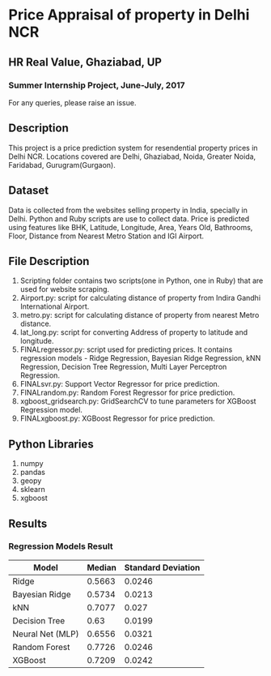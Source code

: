# Price Appraisal of property in Delhi NCR
## HR Real Value, Ghaziabad, UP
### Summer Internship Project, June-July, 2017
For any queries, please raise an issue.


## Description
This project is a price prediction system for resendential property prices in Delhi NCR.
Locations covered are Delhi, Ghaziabad, Noida, Greater Noida, Faridabad, Gurugram(Gurgaon).


## Dataset
Data is collected from the websites selling property in India, specially in Delhi. Python and Ruby scripts are use to collect data.
Price is predicted using features like BHK, Latitude, Longitude, Area, Years Old, Bathrooms, Floor, Distance from Nearest Metro Station and IGI Airport.


## File Description
1. Scripting folder contains two scripts(one in Python, one in Ruby) that are used for website scraping.
2. Airport.py: script for calculating distance of property from Indira Gandhi International Airport.
3. metro.py: script for calculating distance of property from nearest Metro distance.
4. lat_long.py: script for converting Address of property to latitude and longitude.
5. FINALregressor.py: script used for predicting prices. It contains regression models -  Ridge Regression, Bayesian Ridge Regression, kNN Regression, Decision Tree Regression, Multi Layer Perceptron Regression.
6. FINALsvr.py: Support Vector Regressor for price prediction.
7. FINALrandom.py: Random Forest Regressor for price prediction.
8. xgboost_gridsearch.py: GridSearchCV to tune parameters for XGBoost Regression model.
9. FINALxgboost.py: XGBoost Regressor for price prediction.


## Python Libraries
1. numpy
2. pandas
3. geopy
4. sklearn
5. xgboost


## Results
### Regression Models Result

Model  | Median  | Standard Deviation
------------- | ------------- | -------------
Ridge  | 0.5663  | 0.0246
Bayesian Ridge  | 0.5734  | 0.0213
kNN  | 0.7077  | 0.027
Decision Tree  | 0.63  | 0.0199
Neural Net (MLP)  | 0.6556  | 0.0321
Random Forest  | 0.7726  | 0.0246
XGBoost  | 0.7209  | 0.0242

